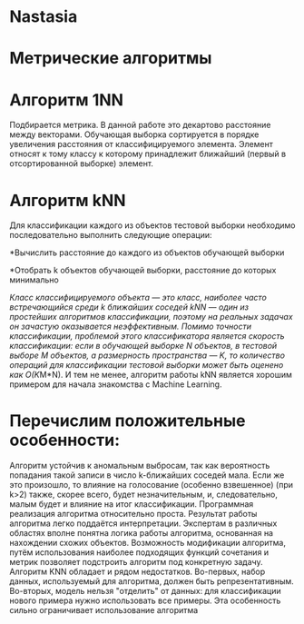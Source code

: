 # Nastasia
# Метрические алгоритмы
# Алгоритм 1NN
Подбирается метрика. В данной работе это декартово расстояние между векторами.
Обучающая выборка сортируется в порядке увеличения расстояния от классифицируемого элемента.
Элемент относят к тому классу к которому принадлежит ближайший (первый в отсортированной выборке) элемент.
# Алгоритм kNN
Для классификации каждого из объектов тестовой выборки необходимо последовательно выполнить следующие операции:

*Вычислить расстояние до каждого из объектов обучающей выборки

*Отобрать k объектов обучающей выборки, расстояние до которых минимально

*Класс классифицируемого объекта — это класс, наиболее часто встречающийся среди k ближайших соседей
kNN — один из простейших алгоритмов классификации, поэтому на реальных задачах он зачастую оказывается неэффективным. Помимо точности классификации, проблемой этого классификатора является скорость классификации: если в обучающей выборке N объектов, в тестовой выборе M объектов, а размерность пространства — K, то количество операций для классификации тестовой выборки может быть оценено как O(K*M*N). И тем не менее, алгоритм работы kNN является хорошим примером для начала знакомства с Machine Learning.
# Перечислим положительные особенности:
Алгоритм устойчив к аномальным выбросам, так как вероятность попадания такой записи в число k-ближайших соседей мала. Если же это произошло, то влияние на голосование (особенно взвешенное) (при k>2) также, скорее всего, будет незначительным, и, следовательно, малым будет и влияние на итог классификации.
Программная реализация алгоритма относительно проста.
Результат работы алгоритма легко поддаётся интерпретации. Экспертам в различных областях вполне понятна логика работы алгоритма, основанная на нахождении схожих объектов.
Возможность модификации алгоритма, путём использования наиболее подходящих функций сочетания и метрик позволяет подстроить алгоритм под конкретную задачу.
Алгоритм KNN обладает и рядом недостатков. Во-первых, набор данных, используемый для алгоритма, должен быть репрезентативным. Во-вторых, модель нельзя "отделить" от данных: для классификации нового примера нужно использовать все примеры. Эта особенность сильно ограничивает использование алгоритма
